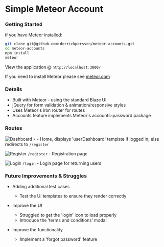 # Simple Meteor Account

### Getting Started


if you have Meteor installed:
```bash
git clone git@github.com:derrickpersson/meteor-accounts.git
cd meteor-accounts
npm install
meteor
```

View the application @ `http://localhost:3000/`

If you need to install Meteor please see [meteor.com](https://www.meteor.com/install)

### Details

* Built with Meteor - using the standard Blaze UI
* jQuery for form validation & animation/responsive styles
* Uses Meteor's iron router for routes
* Accounts feature implements Meteor's accounts-password package

### Routes

![Dashboard](https://github.com/derrickpersson/meteor-accounts/master/client/assets/img/photos/userDashboard.png "Users' Dashboard")
`/` - Home, displays 'userDashboard' template if logged in, else redirects to `/register`

![Register](https://github.com/derrickpersson/meteor-accounts/master/client/assets/img/photos/register.png "Registration Page")
`/register` - Registration page

![Login](https://github.com/derrickpersson/meteor-accounts/master/client/assets/img/photos/login.png "Login Page")
`/login` - Login page for returning users

### Future Improvements & Struggles

* Adding additional test cases
    * Test the UI templates to ensure they render correctly

* Improve the UI
    * Struggled to get the 'login' icon to load properly
    * Introduce the 'terms and conditions' modal

* Improve the functionality
    * Implement a 'forgot password' feature